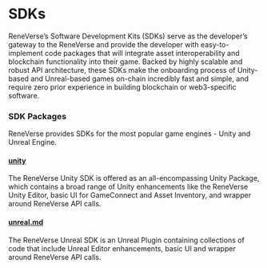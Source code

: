 # SDKs

ReneVerse’s Software Development Kits (SDKs) serve as the developer’s gateway to the ReneVerse and provide the developer with easy-to-implement code packages that will integrate asset interoperability and blockchain functionality into their game. Backed by highly scalable and robust API architecture, these SDKs make the onboarding process of Unity-based and Unreal-based games on-chain incredibly fast and simple, and require  zero prior experience in building blockchain or web3-specific software.

### SDK Packages

ReneVerse provides SDKs for the most popular game engines - Unity and Unreal Engine.

#### [unity](../../sdk-references/unity/ "mention")

The ReneVerse Unity SDK is offered as an all-encompassing Unity Package, which contains a broad range of Unity enhancements like the ReneVerse Unity Editor, basic UI for GameConnect and Asset Inventory, and wrapper around ReneVerse API calls.

#### [unreal.md](../../sdk-references/unreal.md "mention")

The ReneVerse Unreal SDK is an Unreal Plugin containing collections of code that include Unreal Editor enhancements, basic UI and wrapper around ReneVerse API calls.
